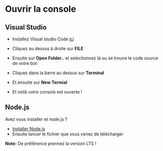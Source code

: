 # Ouvrir la console

## Visual Studio

 - Installez Visual studio Code [ici](https://code.visualstudio.com/)

 - Cliquez au dessus à droite sur **FILE**
 - Ensuite sur **Open Folder..** et selectionnez là ou se trouve le code source de votre bot

 - Cliquez dans la barre au dessus sur **Terminal**
 - Et ensuite sur **New Termial**

 - Et voilà votre console est ouverte !

## Node.js

Avez vous installer et node.js ?

 - [Installer Node.js](https://nodejs.org/fr/)
 - Ensuite lancer le fichier que vous venez de télécharger 

 **Note:** De préférence prennez la version LTS !
